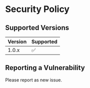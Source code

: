 # Security Policy

## Supported Versions

| Version | Supported          |
|---------|--------------------|
| 1.0.x   | :white_check_mark: |


## Reporting a Vulnerability

Please report as new issue.
